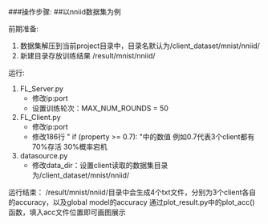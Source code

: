 ###操作步骤:
##以nniid数据集为例

前期准备:
1. 数据集解压到当前project目录中，目录名默认为/client_dataset/mnist/nniid/
2. 新建目录存放训练结果 /result/mnist/nniid/

运行:
1. FL_Server.py 
    - 修改ip:port
    - 设置训练轮次：MAX_NUM_ROUNDS = 50 
2. FL_Client.py 
    - 修改ip:port 
    - 修改186行 " if (property >= 0.7): "中的数值  例如0.7代表3个client都有70%存活 30%概率宕机
3. datasource.py
    - 修改data_dir：设置client读取的数据集目录为/client_dataset/mnist/nniid/
    
运行结束：
/result/mnist/nniid/目录中会生成4个txt文件，分别为3个client各自的accuracy，以及global model的accuracy
通过plot_result.py中的plot_acc()函数，填入acc文件位置即可画图展示